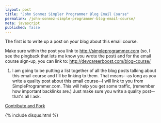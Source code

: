 ```yaml
---
layout: post
title: "John Sonmez Simpler Programmer Blog Email Course"
permalink: /john-sonmez-simple-programmer-blog-email-course/
meta: javascript
published: false
---
```

The first is to write up a post on your blog about this email course.

Make sure within the post you link to http://simpleprogrammer.com (so, I see the pingback that lets me know you wrote the post) and for the email course sign-up, you can link to: http://devcareerboost.com/blog-course/

1. I am going to be putting a list together of all the blog posts talking about this email course and I'll be linking to them. That means--as long as you write a quality post about this email course--I will link to you from SimpleProgrammer.com. This will help you get some traffic, (remember how important backlinks are.) Just make sure you write a quality post--that's all I ask.

<span class="fi-page-edit size-21"></span> <a href="{{ site.post_source_root }}2016-03-14-john-sonmez-simple-programmer-blog-email-course.markdown" target="_blank">Contribute and Fork</a>

{% include disqus.html %}
